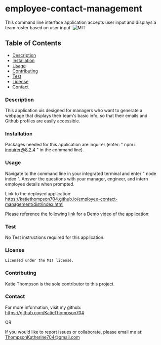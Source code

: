 # employee-contact-management

This command line interface application accepts user input and displays a team roster based on user input.
![MIT](https://img.shields.io/badge/license-MIT-blue)

## Table of Contents

- [Description](#description)
- [Installation](#installation)
- [Usage](#usage)
- [Contributing](#contributing)
- [Test](#test)
- [License](#license)
- [Contact](#contact)

### Description

This application uis designed for managers who want to generate a webpage that displays their team's basic info, so that their emails and Github profiles are easily accessible.

### Installation

Packages needed for this application are inquirer (enter: " npm i inquirer@8.2.4 " in the command line).

### Usage

Navigate to the command line in your integrated terminal and enter " node index ". Answer the questions with your manager, engineer, and intern employee details when prompted.

Link to the deployed application: https://katiethompson704.github.io/employee-contact-management/dist/index.html

Please reference the following link for a Demo video of the application:

### Test

No Test instructions required for this application.

### License

    Licensed under the MIT license.

### Contributing

Katie Thompson is the sole contributor to this project.

### Contact

For more information, visit my github: https://github.com/KatieThompson704

OR

If you would like to report issues or collaborate, please email me at: [ThompsonKatherine704@gmail.com](mailto:ThompsonKatherine704@gmail.com)
